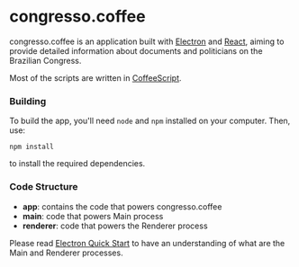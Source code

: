 # congresso.coffee
congresso.coffee is an application built with [Electron](https://electron.atom.io) and [React](https://facebook.github.io/react), aiming to provide detailed information about documents and politicians on the Brazilian Congress.

Most of the scripts are written in [CoffeeScript](https://coffeescript.org).

### Building
To build the app, you'll need `node` and `npm` installed on your computer. Then, use:

```
npm install
```

to install the required dependencies.


### Code Structure
- **app**: contains the code that powers congresso.coffee
 - **main**: code that powers Main process
 - **renderer**: code that powers the Renderer process

Please read [Electron Quick Start](https://github.com/electron/electron/blob/master/docs/tutorial/quick-start.md#quick-start) to have an understanding of what are the Main and Renderer processes.
